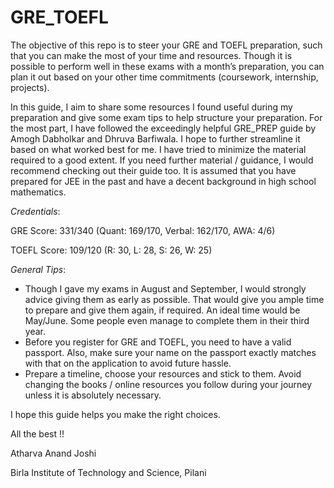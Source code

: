 # GRE_TOEFL
The objective of this repo is to steer your GRE and TOEFL preparation, such that you can make the most of your time and resources. Though it is possible to perform well in these exams with a month’s preparation, you can plan it out based on your other time commitments (coursework, internship, projects). 

In this guide, I aim to share some resources I found useful during my preparation and give some exam tips to help structure your preparation. For the most part, I have followed the exceedingly helpful GRE_PREP guide by Amogh Dabholkar and Dhruva Barfiwala. I hope to further streamline it based on what worked best for me. I have tried to minimize the material required to a good extent. If you need further material / guidance, I would recommend checking out their guide too. It is assumed that you have prepared for JEE in the past and have a decent background in high school mathematics.

*Credentials*:

GRE Score: 331/340 (Quant: 169/170, Verbal: 162/170, AWA: 4/6)

TOEFL Score: 109/120 (R: 30, L: 28, S: 26, W: 25) 

*General Tips*:
- Though I gave my exams in August and September, I would strongly advice giving them as early as possible. That would give you ample time to prepare and give them again, if required. An ideal time would be May/June. Some people even manage to complete them in their third year.
- Before you register for GRE and TOEFL, you need to have a valid passport. Also, make sure your name on the passport exactly matches with that on the application to avoid future hassle.
- Prepare a timeline, choose your resources and stick to them. Avoid changing the books / online resources you follow during your journey unless it is absolutely necessary.

I hope this guide helps you make the right choices.

All the best !!

Atharva Anand Joshi

Birla Institute of Technology and Science, Pilani

